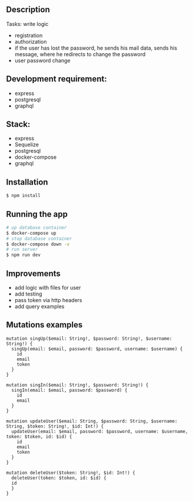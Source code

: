 ## Description

Tasks: write logic
* registration
* authorization
* if the user has lost the password, he sends his mail data, sends his message, where he redirects to change the password
* user password change

## Development requirement:
* express
* postgresql
* graphql

## Stack: 
* express
* Sequelize
* postgresql
* docker-compose
* graphql

## Installation

```bash
$ npm install
```


## Running the app

```bash
# up database container
$ docker-compose up
# stop database container
$ docker-compose down -v
# run server
$ npm run dev
```


## Improvements

* add logic with files for user
* add testing
* pass token via http headers
* add query examples


## Mutations examples

```
mutation singUp($email: String!, $password: String!, $username: String!) {
  singUp(email: $email, password: $password, username: $username) {
    id
    email
    token
  }
}

mutation singIn($email: String!, $password: String!) {
  singIn(email: $email, password: $password) {
    id
    email
  }
}

mutation updateUser($email: String, $password: String, $username: String, $token: String!, $id: Int!) {
  updateUser(email: $email, password: $password, username: $username, token: $token, id: $id) {
    id
    email
    token
  }
}

mutation deleteUser($token: String!, $id: Int!) {
  deleteUser(token: $token, id: $id) {
  id
  }
}

```